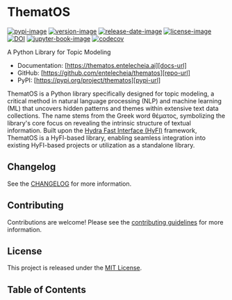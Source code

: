 # ThematOS

[![pypi-image]][pypi-url]
[![version-image]][release-url]
[![release-date-image]][release-url]
[![license-image]][license-url]
[![DOI][zenodo-image]][zenodo-url]
[![jupyter-book-image]][docs-url]
[![codecov][codecov-image]][codecov-url]

A Python Library for Topic Modeling

- Documentation: [https://thematos.entelecheia.ai][docs-url]
- GitHub: [https://github.com/entelecheia/thematos][repo-url]
- PyPI: [https://pypi.org/project/thematos][pypi-url]

ThematOS is a Python library specifically designed for topic modeling, a critical method in natural language processing (NLP) and machine learning (ML) that uncovers hidden patterns and themes within extensive text data collections. The name stems from the Greek word θέματος, symbolizing the library's core focus on revealing the intrinsic structure of textual information. Built upon the [Hydra Fast Interface (HyFI)](https://hyfi.entelecheia.ai) framework, ThematOS is a HyFI-based library, enabling seamless integration into existing HyFI-based projects or utilization as a standalone library.

## Changelog

See the [CHANGELOG] for more information.

## Contributing

Contributions are welcome! Please see the [contributing guidelines] for more information.

## License

This project is released under the [MIT License][license-url].

## Table of Contents

```{tableofcontents}

```

<!-- Links: -->

[zenodo-image]: https://zenodo.org/badge/DOI/10.5281/zenodo.8247719.svg
[zenodo-url]: https://doi.org/10.5281/zenodo.8247719
[codecov-image]: https://codecov.io/gh/entelecheia/thematos/branch/main/graph/badge.svg?token=JP5P7C8ZOO
[codecov-url]: https://codecov.io/gh/entelecheia/thematos
[pypi-image]: https://img.shields.io/pypi/v/thematos
[license-image]: https://img.shields.io/github/license/entelecheia/thematos
[license-url]: https://github.com/entelecheia/thematos/blob/main/LICENSE
[version-image]: https://img.shields.io/github/v/release/entelecheia/thematos?sort=semver
[release-date-image]: https://img.shields.io/github/release-date/entelecheia/thematos
[release-url]: https://github.com/entelecheia/thematos/releases
[jupyter-book-image]: https://jupyterbook.org/en/stable/_images/badge.svg
[repo-url]: https://github.com/entelecheia/thematos
[pypi-url]: https://pypi.org/project/thematos
[docs-url]: https://thematos.entelecheia.ai
[changelog]: https://github.com/entelecheia/thematos/blob/main/CHANGELOG.md
[contributing guidelines]: https://github.com/entelecheia/thematos/blob/main/CONTRIBUTING.md

<!-- Links: -->
